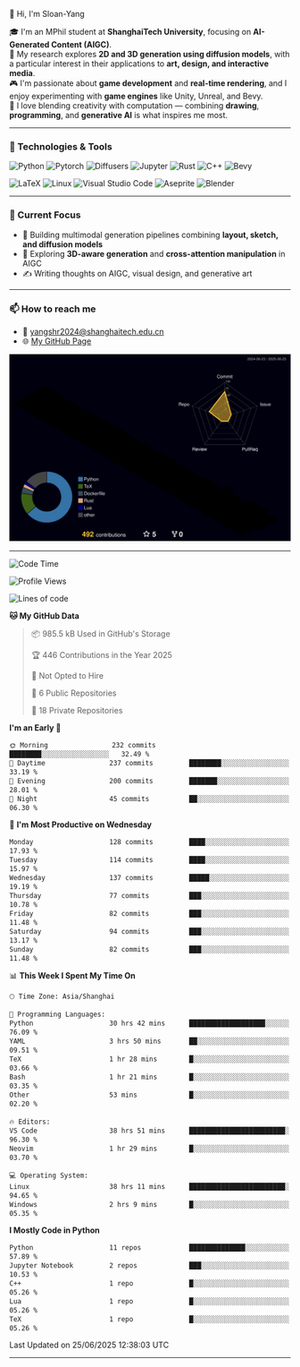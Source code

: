 👋 Hi, I'm Sloan-Yang

🎓 I'm an MPhil student at **ShanghaiTech University**, focusing on **AI-Generated Content (AIGC)**.  
🧠 My research explores **2D and 3D generation using diffusion models**, with a particular interest in their applications to **art, design, and interactive media**.  
🎮 I'm passionate about **game development** and **real-time rendering**, and I enjoy experimenting with **game engines** like Unity, Unreal, and Bevy.  
🎨 I love blending creativity with computation — combining **drawing**, **programming**, and **generative AI** is what inspires me most.

---

### 🧰 Technologies & Tools

![Python](https://img.shields.io/badge/python-%233776AB.svg?style=for-the-badge&logo=python&logoColor=white)
![Pytorch](https://img.shields.io/badge/pytorch-%23EE4C2C.svg?style=for-the-badge&logo=pytorch&logoColor=white)
![Diffusers](https://img.shields.io/badge/diffusers-HuggingFace-yellow?style=for-the-badge&logo=huggingface&logoColor=black)
![Jupyter](https://img.shields.io/badge/Jupyter-%23F37626.svg?style=for-the-badge&logo=Jupyter&logoColor=white)
![Rust](https://img.shields.io/badge/Rust-%23000000.svg?style=for-the-badge&logo=rust&logoColor=white)
![C++](https://img.shields.io/badge/C++-%2300599C.svg?style=for-the-badge&logo=c%2B%2B&logoColor=white)
![Bevy](https://img.shields.io/badge/Bevy-000000.svg?style=for-the-badge&logo=bevy&logoColor=white)

![LaTeX](https://img.shields.io/badge/LaTeX-47A141?style=for-the-badge&logo=latex&logoColor=white)
![Linux](https://img.shields.io/badge/Linux-FCC624?style=for-the-badge&logo=linux&logoColor=black)
![Visual Studio Code](https://img.shields.io/badge/VSCode-0078d7.svg?style=for-the-badge&logo=visual-studio-code&logoColor=white)
![Aseprite](https://img.shields.io/badge/Aseprite-FFFFFF?style=for-the-badge&logo=Aseprite&logoColor=%237D929E)
![Blender](https://img.shields.io/badge/Blender-F5792A?style=for-the-badge&logo=blender&logoColor=white)

---

### 🔭 Current Focus

- 🎨 Building multimodal generation pipelines combining **layout, sketch, and diffusion models**
- 🧪 Exploring **3D-aware generation** and **cross-attention manipulation** in AIGC
- ✍️ Writing thoughts on AIGC, visual design, and generative art

---

### 📫 How to reach me

- 📧 <a href="mailto:yangshr2024@shanghaitech.edu.cn">yangshr2024@shanghaitech.edu.cn</a>
- 🌐 [My GitHub Page](https://sloan-yang.github.io)  



![3D Profile](https://raw.githubusercontent.com/Sloan-Yang/Sloan-Yang/main/profile-3d-contrib/profile-night-rainbow.svg)

---


<!--START_SECTION:waka-->
![Code Time](http://img.shields.io/badge/Code%20Time-273%20hrs%2029%20mins-blue)

![Profile Views](http://img.shields.io/badge/Profile%20Views-4-blue)

![Lines of code](https://img.shields.io/badge/From%20Hello%20World%20I%27ve%20Written-2.0%20million%20lines%20of%20code-blue)

**🐱 My GitHub Data** 

> 📦 985.5 kB Used in GitHub's Storage 
 > 
> 🏆 446 Contributions in the Year 2025
 > 
> 🚫 Not Opted to Hire
 > 
> 📜 6 Public Repositories 
 > 
> 🔑 18 Private Repositories 
 > 
**I'm an Early 🐤** 

```text
🌞 Morning                232 commits         ████████░░░░░░░░░░░░░░░░░   32.49 % 
🌆 Daytime                237 commits         ████████░░░░░░░░░░░░░░░░░   33.19 % 
🌃 Evening                200 commits         ███████░░░░░░░░░░░░░░░░░░   28.01 % 
🌙 Night                  45 commits          ██░░░░░░░░░░░░░░░░░░░░░░░   06.30 % 
```
📅 **I'm Most Productive on Wednesday** 

```text
Monday                   128 commits         ████░░░░░░░░░░░░░░░░░░░░░   17.93 % 
Tuesday                  114 commits         ████░░░░░░░░░░░░░░░░░░░░░   15.97 % 
Wednesday                137 commits         █████░░░░░░░░░░░░░░░░░░░░   19.19 % 
Thursday                 77 commits          ███░░░░░░░░░░░░░░░░░░░░░░   10.78 % 
Friday                   82 commits          ███░░░░░░░░░░░░░░░░░░░░░░   11.48 % 
Saturday                 94 commits          ███░░░░░░░░░░░░░░░░░░░░░░   13.17 % 
Sunday                   82 commits          ███░░░░░░░░░░░░░░░░░░░░░░   11.48 % 
```


📊 **This Week I Spent My Time On** 

```text
🕑︎ Time Zone: Asia/Shanghai

💬 Programming Languages: 
Python                   30 hrs 42 mins      ███████████████████░░░░░░   76.09 % 
YAML                     3 hrs 50 mins       ██░░░░░░░░░░░░░░░░░░░░░░░   09.51 % 
TeX                      1 hr 28 mins        █░░░░░░░░░░░░░░░░░░░░░░░░   03.66 % 
Bash                     1 hr 21 mins        █░░░░░░░░░░░░░░░░░░░░░░░░   03.35 % 
Other                    53 mins             █░░░░░░░░░░░░░░░░░░░░░░░░   02.20 % 

🔥 Editors: 
VS Code                  38 hrs 51 mins      ████████████████████████░   96.30 % 
Neovim                   1 hr 29 mins        █░░░░░░░░░░░░░░░░░░░░░░░░   03.70 % 

💻 Operating System: 
Linux                    38 hrs 11 mins      ████████████████████████░   94.65 % 
Windows                  2 hrs 9 mins        █░░░░░░░░░░░░░░░░░░░░░░░░   05.35 % 
```

**I Mostly Code in Python** 

```text
Python                   11 repos            ██████████████░░░░░░░░░░░   57.89 % 
Jupyter Notebook         2 repos             ███░░░░░░░░░░░░░░░░░░░░░░   10.53 % 
C++                      1 repo              █░░░░░░░░░░░░░░░░░░░░░░░░   05.26 % 
Lua                      1 repo              █░░░░░░░░░░░░░░░░░░░░░░░░   05.26 % 
TeX                      1 repo              █░░░░░░░░░░░░░░░░░░░░░░░░   05.26 % 
```




 Last Updated on 25/06/2025 12:38:03 UTC
<!--END_SECTION:waka-->

---






